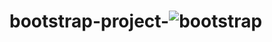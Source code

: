 # bootstrap-project-![bootstrap](https://user-images.githubusercontent.com/105987428/190605074-fd580028-e135-4595-9950-b425282613f8.png)
